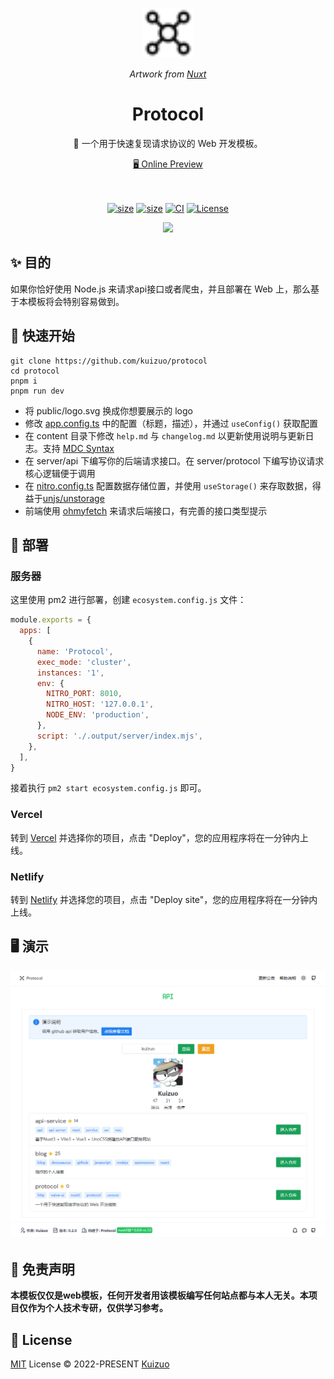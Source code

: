 <p align="center">
  <img alt="" src="./public/logo.svg" width="80" height="80">
</p>

<p align="center">
  <i>Artwork from <a href="https://nuxt.com/">Nuxt</a></i>
</p>

<h1 align="center">Protocol</h1>
<p align="center">🧪 一个用于快速复现请求协议的 Web 开发模板。</p>

<p align="center">
<a href="https://protocol.kuizuo.cn">🖥 Online Preview</a>
<br><br>
<a href="https://stackblitz.com/github/kuizuo/protocol"><img src="https://developer.stackblitz.com/img/open_in_stackblitz.svg" alt=""></a>
</p>
<p align="center">
  <a href="https://www.npmjs.com/package/nuxt/v/rc"><img alt="size" src="https://img.shields.io/github/package-json/dependency-version/kuizuo/protocol/dev/nuxt?style=flat&colorA=002438&colorB=28CF8D"></a>
  <a href="https://img.shields.io/github/languages/code-size/kuizuo/protocol"><img alt="size" src="https://img.shields.io/github/languages/code-size/kuizuo/protocol"></a>
  <a href="https://github.com/kuizuo/protocol/actions/workflows/ci.yml"><img alt="CI" src="https://img.shields.io/github/workflow/status/kuizuo/protocol/ci?label=ci&logo=github"></a>
  <a href="https://github.com/kuizuo/protocol/tree/HEAD/LICENSE"><img alt="License" src="https://img.shields.io/github/license/kuizuo/protocol?style=flat&colorA=002438&colorB=28CF8D" /></a>
</p>
<p align="center">
  <a href="https://kuizuo.cn/protocol-template" alt="protocol-template" >
    <img src="https://img.shields.io/badge/protocol--template--blog-brightgreen?style=for-the-badge&logo=read-the-docs&logoColor=white" />
  </a>
</p>

## ✨ 目的

如果你恰好使用 Node.js 来请求api接口或者爬虫，并且部署在 Web 上，那么基于本模板将会特别容易做到。

## 🚀 快速开始

```
git clone https://github.com/kuizuo/protocol
cd protocol
pnpm i
pnpm run dev
```

- 将 public/logo.svg 换成你想要展示的 logo
- 修改 [app.config.ts](https://v3.nuxtjs.org/guide/directory-structure/app.config/) 中的配置（标题，描述），并通过 `useConfig()` 获取配置
- 在 content 目录下修改 `help.md` 与 `changelog.md` 以更新使用说明与更新日志。支持 [MDC Syntax](https://content.nuxtjs.org/guide/writing/mdc/)
- 在 server/api 下编写你的后端请求接口。在 server/protocol 下编写协议请求核心逻辑便于调用
- 在 [nitro.config.ts](https://nitro.unjs.io/guide/introduction/storage) 配置数据存储位置，并使用 `useStorage()` 来存取数据，得益于[unjs/unstorage](https://github.com/unjs/unstorage)
- 前端使用 [ohmyfetch](https://github.com/unjs/ohmyfetch) 来请求后端接口，有完善的接口类型提示

## 🎉 部署

### 服务器

这里使用 pm2 进行部署，创建 `ecosystem.config.js` 文件：

```js
module.exports = {
  apps: [
    {
      name: 'Protocol',
      exec_mode: 'cluster',
      instances: '1',
      env: {
        NITRO_PORT: 8010,
        NITRO_HOST: '127.0.0.1',
        NODE_ENV: 'production',
      },
      script: './.output/server/index.mjs',
    },
  ],
}
```

接着执行 `pm2 start ecosystem.config.js` 即可。

### Vercel

转到 [Vercel](https://vercel.com/new) 并选择你的项目，点击  "Deploy"，您的应用程序将在一分钟内上线。

### Netlify

转到 [Netlify](https://app.netlify.com/start) 并选择您的项目，点击 "Deploy site"，您的应用程序将在一分钟内上线。

## 🖥️ 演示

![preview](./public/img/preview.png)

## 

## 🤝 免责声明

**本模板仅仅是web模板，任何开发者用该模板编写任何站点都与本人无关。本项目仅作为个人技术专研，仅供学习参考。**

## 📝 License 

[MIT](./LICENSE) License &copy; 2022-PRESENT [Kuizuo](https://github.com/kuizuo)
